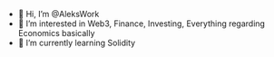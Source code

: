 - 👋 Hi, I’m @AleksWork
- 👀 I’m interested in Web3, Finance, Investing, Everything regarding Economics basically
- 🌱 I’m currently learning Solidity

<!---
AleksWork/AleksWork is a ✨ special ✨ repository because its `README.md` (this file) appears on your GitHub profile.
You can click the Preview link to take a look at your changes.
--->
